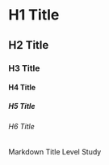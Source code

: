 # H1 Title
## H2 Title
### H3 Title
#### H4 Title
##### H5 Title
###### H6 Title

Markdown Title Level Study
